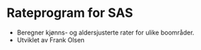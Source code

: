 # Rateprogram for SAS

- Beregner kjønns- og aldersjusterte rater for ulike boområder.
- Utviklet av Frank Olsen


